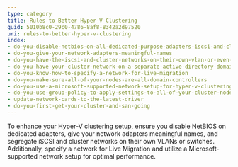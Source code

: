 ```yaml
---
type: category
title: Rules to Better Hyper-V Clustering
guid: 5010b8c0-29c0-4786-8af8-8342a2d97520
uri: rules-to-better-hyper-v-clustering
index:
- do-you-disable-netbios-on-all-dedicated-purpose-adapters-iscsi-and-cluster-communications
- do-you-give-your-network-adapters-meaningful-names
- do-you-have-the-iscsi-and-cluster-networks-on-their-own-vlan-or-even-better-their-own-switch
- do-you-have-your-cluster-network-on-a-separate-active-directory-domain
- do-you-know-how-to-specify-a-network-for-live-migration
- do-you-make-sure-all-of-your-nodes-are-all-domain-controllers
- do-you-use-a-microsoft-supported-network-setup-for-hyper-v-clustering
- do-you-use-group-policy-to-apply-settings-to-all-of-your-cluster-nodes
- update-network-cards-to-the-latest-driver
- do-you-first-get-your-cluster-and-san-going
---
```


To enhance your Hyper-V clustering setup, ensure you disable NetBIOS on dedicated adapters, give your network adapters meaningful names, and segregate iSCSI and cluster networks on their own VLANs or switches. Additionally, specify a network for Live Migration and utilize a Microsoft-supported network setup for optimal performance.
